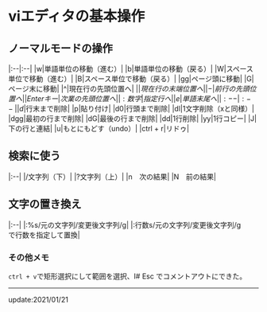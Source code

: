# viエディタの基本操作

## ノーマルモードの操作

|:--|:--|
|w|単語単位の移動（進む）|
|b|単語単位の移動（戻る）|
|W|スペース単位で移動（進む）|
|B|スペース単位で移動（戻る）|
|gg|ページ頭に移動|
|G|ページ末に移動|
|^|現在行の先頭位置へ|
|$|現在行の末端位置へ|
|-|前行の先頭位置へ|
|Enterキー|次業の先頭位置へ|
|:数字|指定行へ|
|e|単語末尾へ|
|:--|:--|
|d$|行末まで削除|
|p|貼り付け|
|d0|行頭まで削除|
|dl|1文字削除（xと同様）|
|dgg|最初の行まで削除|
|dG|最後の行まで削除|
|dd|1行削除|
|yy|1行コピー|
|J|下の行と連結|
|u|もとにもどす（undo）|
|ctrl + r|リドゥ|


## 検索に使う

|:--|
|/文字列（下）|
|?文字列（上）|
|n　次の結果|
|N　前の結果|


## 文字の置き換え

|:--|
|:%s/元の文字列/変更後文字列/g|
|:行数s/元の文字列/変更後文字列/g　　で行数を指定して置換|


### その他メモ
`ctrl + v`で矩形選択にして範囲を選択、I# Esc でコメントアウトにできた。



---
update:2021/01/21
